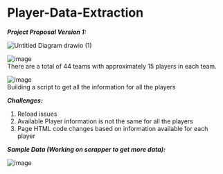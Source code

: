 # Player-Data-Extraction

***Project Proposal Version 1:***

![Untitled Diagram drawio (1)](https://user-images.githubusercontent.com/64576778/222074936-00863d34-a8c6-4abe-bdf5-36c3008ee7f8.png)

![image](https://user-images.githubusercontent.com/64576778/222076030-75feeb87-4c8e-4c1d-83e6-337ef2c58460.png)<br />
There are a total of 44 teams with approximately 15 players in each team.

![image](https://user-images.githubusercontent.com/64576778/222076280-376e5d26-aa08-4e32-bd0b-5d8d696b4b5a.png)<br />
Building a script to get all the information for all the players

***Challenges:***

1. Reload issues
2. Available Player information is not the same for all the players
3. Page HTML code changes based on information available for each player

***Sample Data (Working on scrapper to get more data):***

![image](https://user-images.githubusercontent.com/64576778/222075220-c749b6fd-83b7-4200-bc95-485d974763f5.png)


